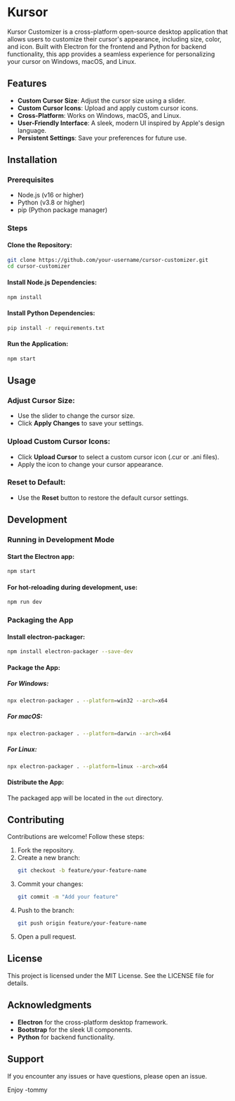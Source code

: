 # Kursor

Kursor Customizer is a cross-platform open-source desktop application that allows users to customize their cursor's appearance, including size, color, and icon. Built with Electron for the frontend and Python for backend functionality, this app provides a seamless experience for personalizing your cursor on Windows, macOS, and Linux.

## Features
- **Custom Cursor Size**: Adjust the cursor size using a slider.
- **Custom Cursor Icons**: Upload and apply custom cursor icons.
- **Cross-Platform**: Works on Windows, macOS, and Linux.
- **User-Friendly Interface**: A sleek, modern UI inspired by Apple's design language.
- **Persistent Settings**: Save your preferences for future use.

## Installation

### Prerequisites
- Node.js (v16 or higher)
- Python (v3.8 or higher)
- pip (Python package manager)

### Steps
#### Clone the Repository:
```bash
git clone https://github.com/your-username/cursor-customizer.git
cd cursor-customizer
```

#### Install Node.js Dependencies:
```bash
npm install
```

#### Install Python Dependencies:
```bash
pip install -r requirements.txt
```

#### Run the Application:
```bash
npm start
```

## Usage

### Adjust Cursor Size:
- Use the slider to change the cursor size.
- Click **Apply Changes** to save your settings.

### Upload Custom Cursor Icons:
- Click **Upload Cursor** to select a custom cursor icon (.cur or .ani files).
- Apply the icon to change your cursor appearance.

### Reset to Default:
- Use the **Reset** button to restore the default cursor settings.

## Development

### Running in Development Mode
#### Start the Electron app:
```bash
npm start
```

#### For hot-reloading during development, use:
```bash
npm run dev
```

### Packaging the App
#### Install electron-packager:
```bash
npm install electron-packager --save-dev
```

#### Package the App:
##### For Windows:
```bash
npx electron-packager . --platform=win32 --arch=x64
```

##### For macOS:
```bash
npx electron-packager . --platform=darwin --arch=x64
```

##### For Linux:
```bash
npx electron-packager . --platform=linux --arch=x64
```

#### Distribute the App:
The packaged app will be located in the `out` directory.

## Contributing
Contributions are welcome! Follow these steps:

1. Fork the repository.
2. Create a new branch:
   ```bash
   git checkout -b feature/your-feature-name
   ```
3. Commit your changes:
   ```bash
   git commit -m "Add your feature"
   ```
4. Push to the branch:
   ```bash
   git push origin feature/your-feature-name
   ```
5. Open a pull request.

## License
This project is licensed under the MIT License. See the LICENSE file for details.

## Acknowledgments
- **Electron** for the cross-platform desktop framework.
- **Bootstrap** for the sleek UI components.
- **Python** for backend functionality.

## Support
If you encounter any issues or have questions, please open an issue.

Enjoy -tommy
